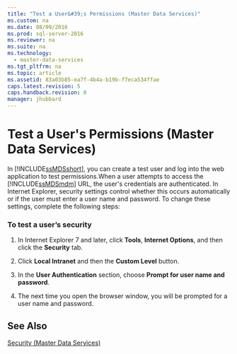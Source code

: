 ```yaml
---
title: "Test a User&#39;s Permissions (Master Data Services)"
ms.custom: na
ms.date: 08/09/2016
ms.prod: sql-server-2016
ms.reviewer: na
ms.suite: na
ms.technology: 
  - master-data-services
ms.tgt_pltfrm: na
ms.topic: article
ms.assetid: 83a03b85-ea7f-4b4a-b19b-f7eca534ffae
caps.latest.revision: 5
caps.handback.revision: 0
manager: jhubbard
---
```

# Test a User&#39;s Permissions (Master Data Services)
In [!INCLUDE[ssMDSshort](../../Topics/TopicNameContainA/tokens/ssMDSshort_md.md)], you can create a test user and log into the web application to test permissions.When a user attempts to access the [!INCLUDE[ssMDSmdm](../../Topics/TopicNameContainA/tokens/ssMDSmdm_md.md)] URL, the user's credentials are authenticated. In Internet Explorer, security settings control whether this occurs automatically or if the user must enter a user name and password. To change these settings, complete the following steps:  
  
### To test a user’s security  
  
1.  In Internet Explorer 7 and later, click **Tools**, **Internet Options**, and then click the **Security** tab.  
  
2.  Click **Local Intranet** and then the **Custom Level** button.  
  
3.  In the **User Authentication** section, choose **Prompt for user name and password**.  
  
4.  The next time you open the browser window, you will be prompted for a user name and password.  
  
## See Also  
 [Security (Master Data Services)](../../Topics/TopicNameNotContainA/Security--Master-Data-Services-.md)